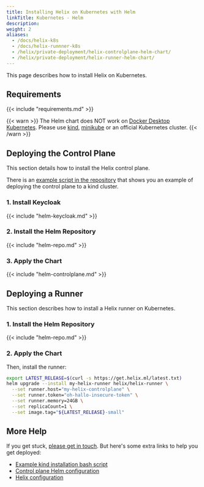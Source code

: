 ```yaml
---
title: Installing Helix on Kubernetes with Helm
linkTitle: Kubernetes - Helm
description:
weight: 2
aliases:
  - /docs/helix-k8s
  - /docs/helix-runnner-k8s
  - /helix/private-deployment/helix-controlplane-helm-chart/
  - /helix/private-deployment/helix-runner-helm-chart/
---
```


This page describes how to install Helix on Kubernetes.

## Requirements

{{< include "requirements.md" >}}

{{< warn >}}
The Helm chart does NOT work on [Docker Desktop Kubernetes](https://docs.docker.com/desktop/kubernetes/). Please use [kind](https://kind.sigs.k8s.io/), [minikube](https://minikube.sigs.k8s.io/docs/) or an official Kubernetes cluster.
{{< /warn >}}

## Deploying the Control Plane

This section details how to install the Helix control plane.

There is an [example script in the repository](https://github.com/helixml/helix/blob/main/scripts/kind_helm_install.sh) that shows you an example of deploying the control plane to a kind cluster.

### 1. Install Keycloak

{{< include "helm-keycloak.md" >}}

### 2. Install the Helm Repository

{{< include "helm-repo.md" >}}

### 3. Apply the Chart

{{< include "helm-controlplane.md" >}}

## Deploying a Runner

This section describes how to install a Helix runner on Kubernetes.

### 1. Install the Helm Repository

{{< include "helm-repo.md" >}}

### 2. Apply the Chart

Then, install the runner:

```bash
export LATEST_RELEASE=$(curl -s https://get.helix.ml/latest.txt)
helm upgrade --install my-helix-runner helix/helix-runner \
  --set runner.host="my-helix-controlplane" \
  --set runner.token="oh-hallo-insecure-token" \
  --set runner.memory=24GB \
  --set replicaCount=1 \
  --set image.tag="${LATEST_RELEASE}-small"
```

## More Help

If you get stuck, [please get in touch](/helix/help/index.md). But here's some extra links to help you get deployed:

- [Example kind installation bash script](https://github.com/helixml/helix/blob/main/scripts/kind_helm_install.sh)
- [Control plane Helm configuration](https://github.com/helixml/helix/blob/main/charts/helix-controlplane/values.yaml)
- [Helix configuration](https://github.com/helixml/helix/blob/main/charts/helix-controlplane/values-example.yaml)
